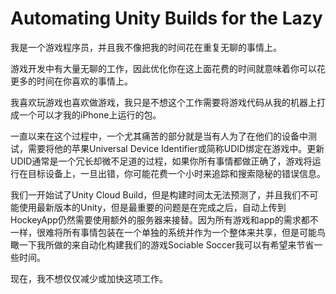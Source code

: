 # Automating Unity Builds for the Lazy

我是一个游戏程序员，并且我不像把我的时间花在重复无聊的事情上。

游戏开发中有大量无聊的工作，因此优化你在这上面花费的时间就意味着你可以花更多的时间在你喜欢的事情上。

我喜欢玩游戏也喜欢做游戏，我只是不想这个工作需要将游戏代码从我的机器上打成一个可以才我的iPhone上运行的包。

一直以来在这个过程中，一个尤其痛苦的部分就是当有人为了在他们的设备中测试，需要将他的苹果Universal Device Identifier或简称UDID绑定在游戏中。更新UDID通常是一个冗长却微不足道的过程，如果你所有事情都做正确了，游戏将运行在目标设备上，一旦出错，你可能花费一个小时来追踪和搜索隐秘的错误信息。

我们一开始试了Unity Cloud Build，但是构建时间太无法预测了，并且我们不可能使用最新版本的Unity，但是最重要的问题是在完成之后，自动上传到HockeyApp仍然需要使用额外的服务器来接替。因为所有游戏和app的需求都不一样，很难将所有事情包装在一个单独的系统并作为一个整体来共享，但是可能鸟瞰一下我所做的来自动化构建我们的游戏Sociable Soccer我可以有希望来节省一些时间。

现在，我不想仅仅减少或加快这项工作。
